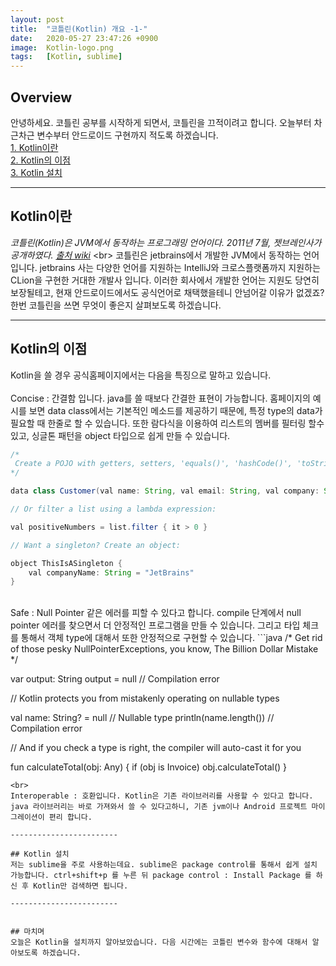 ```yaml
---
layout: post
title:  "코틀린(Kotlin) 개요 -1-"
date:   2020-05-27 23:47:26 +0900
image:  Kotlin-logo.png
tags:   [Kotlin, sublime]
---
```

## Overview  
안녕하세요. 코틀린 공부를 시작하게 되면서, 코틀린을 끄적이려고 합니다. 오늘부터 차근차근 변수부터 안드로이드 구현까지 적도록 하겠습니다.  
[1. Kotlin이란](#Kotlin이란)  
[2. Kotlin의 이점](#Kotlin의-이점)  
[3. Kotlin 설치](#Kotlin-설치)  

------------------------  

## Kotlin이란  
*코틀린(Kotlin)은 JVM에서 동작하는 프로그래밍 언어이다. 2011년 7월, 젯브레인사가 공개하였다.* [*출처 wiki*](https://ko.wikipedia.org/wiki/%EC%BD%94%ED%8B%80%EB%A6%B0_(%ED%94%84%EB%A1%9C%EA%B7%B8%EB%9E%98%EB%B0%8D_%EC%96%B8%EC%96%B4))  
<br>
코틀린은 jetbrains에서 개발한 JVM에서 동작하는 언어입니다. jetbrains 사는 다양한 언어를 지원하는 IntelliJ와 크로스플랫폼까지 지원하는 CLion을 구현한 거대한 개발사 입니다. 이러한 회사에서 개발한 언어는 지원도 당연히 보장될테고, 현재 안드로이드에서도 공식언어로 채택했을테니 안넘어갈 이유가 없겠죠? 한번 코틀린을 쓰면 무엇이 좋은지 살펴보도록 하겠습니다.  

------------------------  

## Kotlin의 이점  
Kotlin을 쓸 경우 공식홈페이지에서는 다음을 특징으로 말하고 있습니다.  
<br>
Concise : 간결함 입니다. java를 쓸 때보다 간결한 표현이 가능합니다. 홈페이지의 예시를 보면 data class에서는 기본적인 메소드를 제공하기 때문에, 특정 type의 data가 필요할 때 한줄로 할 수 있습니다. 또한 람다식을 이용하여 리스트의 멤버를 필터링 할수 있고, 싱글톤 패턴을 object 타입으로 쉽게 만들 수 있습니다.
<br>
```java
/*
 Create a POJO with getters, setters, 'equals()', 'hashCode()', 'toString()' and 'copy()' in a single line:
*/

data class Customer(val name: String, val email: String, val company: String)

// Or filter a list using a lambda expression:

val positiveNumbers = list.filter { it > 0 }

// Want a singleton? Create an object:

object ThisIsASingleton {
    val companyName: String = "JetBrains"
}
```
<br>
Safe : Null Pointer 같은 에러를 피할 수 있다고 합니다. compile 단계에서 null pointer 에러를 찾으면서 더 안정적인 프로그램을 만들 수 있습니다. 그리고 타입 체크를 통해서 객체 type에 대해서 또한 안정적으로 구현할 수 있습니다.
```java
/*
 Get rid of those pesky NullPointerExceptions, you know, The Billion Dollar Mistake
*/

var output: String
output = null   // Compilation error

// Kotlin protects you from mistakenly operating on nullable types

val name: String? = null    // Nullable type
println(name.length())      // Compilation error

// And if you check a type is right, the compiler will auto-cast it for you

fun calculateTotal(obj: Any) {
    if (obj is Invoice)
        obj.calculateTotal()
}
```
<br>
Interoperable : 호환입니다. Kotlin은 기존 라이브러리를 사용할 수 있다고 합니다. java 라이브러리는 바로 가져와서 쓸 수 있다고하니, 기존 jvm이나 Android 프로젝트 마이그레이션이 편리 합니다.  

------------------------  

## Kotlin 설치  
저는 sublime을 주로 사용하는데요. sublime은 package control를 통해서 쉽게 설치 가능합니다. ctrl+shift+p 를 누른 뒤 package control : Install Package 를 하신 후 Kotlin만 검색하면 됩니다.  

------------------------


## 마치며
오늘은 Kotlin을 설치까지 알아보았습니다. 다음 시간에는 코틀린 변수와 함수에 대해서 알아보도록 하겠습니다.  